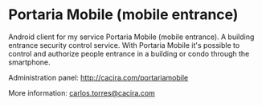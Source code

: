 Portaria Mobile (mobile entrance)
=================================

Android client for my service Portaria Mobile (mobile entrance). A building entrance security control service.
With Portaria Mobile it's possible to control and authorize people entrance in a building or condo through the smartphone.

Administration panel: http://cacira.com/portariamobile

More information: carlos.torres@cacira.com
